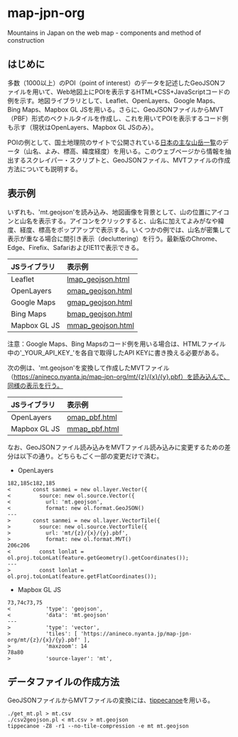 # map-jpn-org
Mountains in Japan on the web map - components and method of construction

## はじめに
多数（1000以上）のPOI（point of interest）のデータを記述したGeoJSONファイルを用いて、Web地図上にPOIを表示するHTML+CSS+JavaScriptコードの例を示す。地図ライブラリとして、Leaflet、OpenLayers、Google Maps、Bing Maps、Mapbox GL JSを用いる。さらに、GeoJSONファイルからMVT（PBF）形式のベクトルタイルを作成し、これを用いてPOIを表示するコード例も示す（現状はOpenLayers、Mapbox GL JSのみ）。

POIの例として、国土地理院のサイトで公開されている[日本の主な山岳一覧](https://www.gsi.go.jp/kihonjohochousa/kihonjohochousa41140.html)のデータ（山名、よみ、標高、緯度経度）を用いる。このウェブページから情報を抽出するスクレイパー・スクリプトと、GeoJSONファイル、MVTファイルの作成方法についても説明する。

## 表示例
いずれも、'mt.geojson'を読み込み、地図画像を背景として、山の位置にアイコンと山名を表示する。アイコンをクリックすると、山名に加えてよみがなや緯度、経度、標高をポップアップで表示する。いくつかの例では、山名が密集して表示が重なる場合に間引き表示（decluttering）を行う。最新版のChrome、Edge、Firefix、SafariおよびIE11で表示できる。

| JSライブラリ | 表示例 |
|:---|:---|
|Leaflet|[lmap_geojson.html](https://anineco.nyanta.jp/map-jpn-org/lmap_geojson.html)|
|OpenLayers|[omap_geojson.html](https://anineco.nyanta.jp/map-jpn-org/omap_geojson.html)|
|Google Maps|[gmap_geojson.html](https://anineco.nyanta.jp/map-jpn-org/gmap_geojson.html)|
|Bing Maps|[bmap_geojson.html](https://anineco.nyanta.jp/map-jpn-org/bmap_geojson.html)|
|Mapbox GL JS|[mmap_geojson.html](https://anineco.nyanta.jp/map-jpn-org/mmap_geojson.html)|

注意：Google Maps、Bing Mapsのコード例を用いる場合は、HTMLファイル中の'\_YOUR_API_KEY\_'を各自で取得したAPI KEYに書き換える必要がある。

次の例は、'mt.geojson'を変換して作成したMVTファイル（https://anineco.nyanta.jp/map-jpn-org/mt/{z}/{x}/{y}.pbf）を読み込んで、同様の表示を行う。

| JSライブラリ | 表示例 |
|:---|:---|
|OpenLayers|[omap_pbf.html](https://anineco.nyanta.jp/map-jpn-org/omap_pbf.html)|
|Mapbox GL JS|[mmap_pbf.html](https://anineco.nyanta.jp/map-jpn-org/mmap_pbf.html)|

なお、GeoJSONファイル読み込みをMVTファイル読み込みに変更するための差分は以下の通り。どちらもごく一部の変更だけで済む。

- OpenLayers
```
182,185c182,185
<       const sanmei = new ol.layer.Vector({
<         source: new ol.source.Vector({
<           url: 'mt.geojson',
<           format: new ol.format.GeoJSON()
---
>       const sanmei = new ol.layer.VectorTile({
>         source: new ol.source.VectorTile({
>           url: 'mt/{z}/{x}/{y}.pbf',
>           format: new ol.format.MVT()
206c206
<         const lonlat = ol.proj.toLonLat(feature.getGeometry().getCoordinates());
---
>         const lonlat = ol.proj.toLonLat(feature.getFlatCoordinates());

```

- Mapbox GL JS
```
73,74c73,75
<           'type': 'geojson',
<           'data': 'mt.geojson'
---
>           'type': 'vector',
>           'tiles': [ 'https://anineco.nyanta.jp/map-jpn-org/mt/{z}/{x}/{y}.pbf' ],
>           'maxzoom': 14
78a80
>           'source-layer': 'mt',
```

## データファイルの作成方法
GeoJSONファイルからMVTファイルの変換には、[tippecanoe](https://github.com/mapbox/tippecanoe)を用いる。
```
./get_mt.pl > mt.csv
./csv2geojson.pl < mt.csv > mt.geojson
tippecanoe -Z8 -r1 --no-tile-compression -e mt mt.geojson
```
